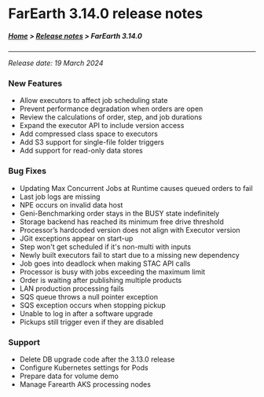 # FarEarth 3.14.0 release notes

##### [Home](../README.md) > [Release notes](releaseNotesSummary.md) > FarEarth 3.14.0
---
*Release date: 19 March 2024*

### New Features
* Allow executors to affect job scheduling state
* Prevent performance degradation when orders are open
* Review the calculations of order, step, and job durations
* Expand the executor API to include version access
* Add compressed class space to executors
* Add S3 support for single-file folder triggers
* Add support for read-only data stores

### Bug Fixes
* Updating Max Concurrent Jobs at Runtime causes queued orders to fail
* Last job logs are missing
* NPE occurs on invalid data host
* Geni-Benchmarking order stays in the BUSY state indefinitely
* Storage backend has reached its minimum free drive threshold
* Processor’s hardcoded version does not align with Executor version
* JGit exceptions appear on start-up
* Step won't get scheduled if it's non-multi with inputs
* Newly built executors fail to start due to a missing new dependency
* Job goes into deadlock when making STAC API calls
* Processor is busy with jobs exceeding the maximum limit
* Order is waiting after publishing multiple products
* LAN production processing fails
* SQS queue throws a null pointer exception
* SQS exception occurs when stopping pickup
* Unable to log in after a software upgrade
* Pickups still trigger even if they are disabled

### Support
* Delete DB upgrade code after the 3.13.0 release
* Configure Kubernetes settings for Pods
* Prepare data for volume demo
* Manage Farearth AKS processing nodes